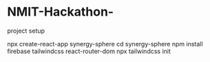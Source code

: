 # NMIT-Hackathon-
project setup

npx create-react-app synergy-sphere
cd synergy-sphere
npm install firebase tailwindcss react-router-dom
npx tailwindcss init

